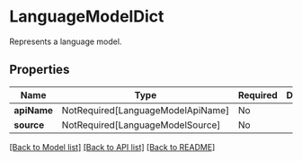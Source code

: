 # LanguageModelDict

Represents a language model.

## Properties
| Name | Type | Required | Description |
| ------------ | ------------- | ------------- | ------------- |
**apiName** | NotRequired[LanguageModelApiName] | No |  |
**source** | NotRequired[LanguageModelSource] | No |  |


[[Back to Model list]](../../../README.md#models-v1-link) [[Back to API list]](../../../README.md#documentation-for-api-endpoints) [[Back to README]](../../../README.md)
